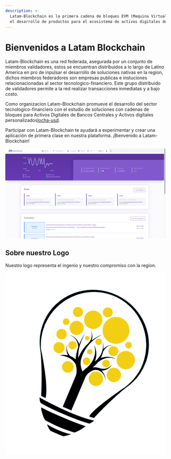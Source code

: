 ```yaml
---
description: >-
  Latam-Blockchain es la primera cadena de bloques EVM (Maquina Virtual de Ethereum) con USDT como moneda nativa, enfocada en
  el desarrollo de productos para el ecosistema de activos digitales del mercado Latino Americano
---
```


# Bienvenidos a Latam Blockchain

Latam-Blockchain es una red federada, asegurada por un conjunto de miembros validadores, estos se encuentran distribuidos a lo largo de Latino America
en pro de inpulsar el desarrollo de soluciones nativas en la region, dichos miembros federadores son empresas publicas e instuciones relacionacionadas al sector 
tecnologico-financiero. Este grupo distribuido de validadores permite a la red realizar transacciones inmediatas y a bajo costo.   


Como organizacion Latam-Blockchain promueve el desarrollo del sector tecnologico-financiero con el estudio de soluciones con cadenas de bloques para Activos Digitales de Bancos Centrales y Activos digitales personalizados[locha-usd](https://locha-usd.github.io/).

Participar con Latam-Blockchain te ayudará a experimentar y crear una aplicación de primera clase en nuestra plataforma. ¡Bienvenido a Latam-Blockchain!

![Latam-Blockchain Explorador de Bloques](.gitbook/assets/blockscout.png)

## Sobre nuestro Logo

Nuestro logo representa el ingenio y nuestro compromiso con la region.

![Locha logo](.gitbook/assets/logo_big.png)





